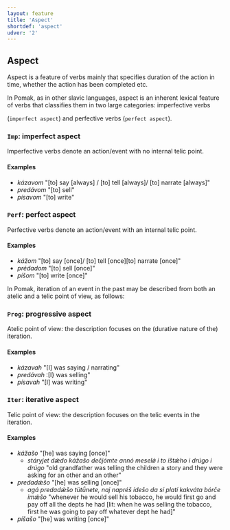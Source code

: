 ```yaml
---
layout: feature
title: 'Aspect'
shortdef: 'aspect'
udver: '2'
---
```



## Aspect

Aspect is a feature of verbs mainly that specifies duration of the action in time, whether the action has been completed etc.

In Pomak, as in other slavic languages, aspect is an inherent lexical feature of verbs that classifies them in two large categories: imperfective verbs

 (`imperfect aspect`) and perfective verbs (`perfect aspect`).


### <a name="Imp">`Imp`</a>: imperfect aspect

Imperfective verbs denote an action/event with no internal telic point.

#### Examples

* _kázavom_ "[to] say [always] / [to] tell [always]/ [to] narrate [always]" 
* _predávom_ "[to] sell" 
* _písavom_ "[to] write"

### <a name="Perf">`Perf`</a>: perfect aspect

Perfective verbs denote an action/event with an internal telic point.

#### Examples

* _kážom_ "[to] say [once]/ [to] tell [once][to] narrate [once]" 
* _prédadom_ "[to] sell [once]"  
* _píšom_ "[to] write [once]" 



In Pomak, iteration of an event in the past may be described from both an atelic and a telic point of view, as follows:  

### <a name="Prog">`Prog`</a>: progressive aspect

Atelic point of view: the description focuses on the (durative nature of the) iteration.

#### Examples

* _kázavah_ "[I] was saying / narrating" 
* _predávah_ :[I} was selling" 
* _písavah_ "[I] was writing" 

### <a name="Iter">`Iter`</a>: iterative aspect

Telic point of view: the description focuses on the telic events in the iteration.

#### Examples

* _kážašo_ "[he] was saying [once]"
    * _stáryjet dǽdo kážašo dečjómte annó meselǿ i to ištǽho i drúgo i drúgo_ "old grandfather was telling the children a story and they were asking for an other and an other" 
* _predadǽšo_ "[he] was selling [once]" 
    * _agá predadǽšo tütǘnete, naj napréš ídešo da sí platí kakváta bórče imǽšo_ "whenever he would sell his tobacco, he would first go and pay off all the depts he had [lit: when he was selling the tobacco, first he was going to pay off whatever dept he had]" 
* _píšašo_ "[he] was writing [once]" 


<!-- Interlanguage links updated Po lis 14 15:34:40 CET 2022 -->
